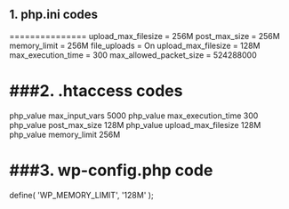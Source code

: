 ## 1. php.ini codes
===============
upload_max_filesize = 256M
post_max_size = 256M
memory_limit = 256M
file_uploads = On
upload_max_filesize = 128M
max_execution_time = 300
max_allowed_packet_size = 524288000

###2. .htaccess codes
===================
php_value max_input_vars 5000
php_value max_execution_time 300
php_value post_max_size 128M
php_value upload_max_filesize 128M
php_value memory_limit 256M

###3. wp-config.php code
=====================
define( 'WP_MEMORY_LIMIT', '128M' );


